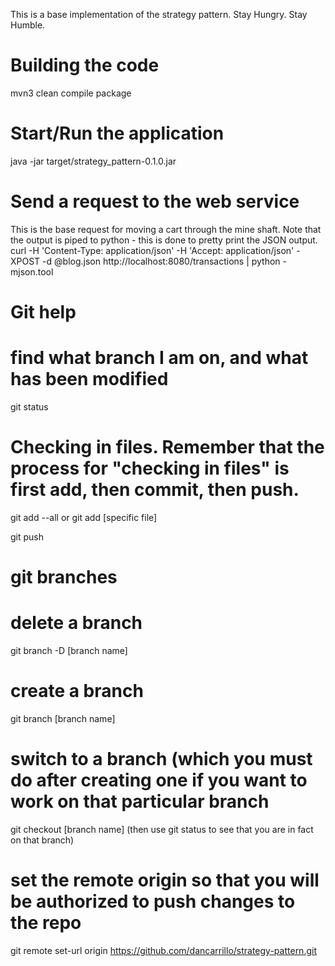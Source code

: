 This is a base implementation of the strategy pattern.  Stay Hungry. Stay Humble.  

# Building the code
mvn3 clean compile package

# Start/Run the application
java -jar target/strategy_pattern-0.1.0.jar

# Send a request to the web service
This is the base request for moving a cart through the mine shaft.  Note that the output is piped to python - this is done to pretty print the JSON output.
curl -H 'Content-Type: application/json' -H 'Accept: application/json' -XPOST -d @blog.json http://localhost:8080/transactions | python -mjson.tool

# Git help
# find what branch I am on, and what has been modified
git status

# Checking in files. Remember that the process for "checking in files" is first add, then commit, then push.
git add --all
or
git add [specific file]

git push

# git branches
# delete a branch
git branch -D [branch name]

# create a branch
git branch [branch name]

# switch to a branch (which you must do after creating one if you want to work on that particular branch
git checkout [branch name] (then use git status to see that you are in fact on that branch)

# set the remote origin so that you will be authorized to push changes to the repo
git remote set-url origin https://github.com/dancarrillo/strategy-pattern.git
